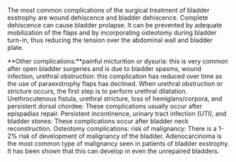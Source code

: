 The most common complications of the surgical treatment of bladder exstrophy are wound dehiscence and bladder dehiscence. Complete dehiscence can cause bladder prolapse. It can be prevented by adequate mobilization of the flaps and by incorporating osteotomy during bladder turn-in, thus reducing the tension over the abdominal wall and bladder plate.

**Other complications:**painful micturition or dysuria: this is very common after open bladder surgeries and is due to bladder spasms, wound infection, urethral obstruction: this complication has reduced over time as the use of paraexstrophy flaps has declined. When urethral obstruction or stricture occurs, the first step is to perform urethral dilatation. Urethrocutenous fistula, urethral stricture, loss of hemiglans/corpora, and persistent dorsal chordee: These complications usually occur after epispadias repair. Persistent incontinence, urinary tract infection (UTI), and bladder stones: These complications occur after bladder neck reconstruction. Osteotomy complications: risk of malignancy: There is a 1-2% risk of development of malignancy of the bladder. Adenocarcinoma is the most common type of malignancy seen in patients of bladder exstrophy. It has been shown that this can develop in even the unrepaired bladders.